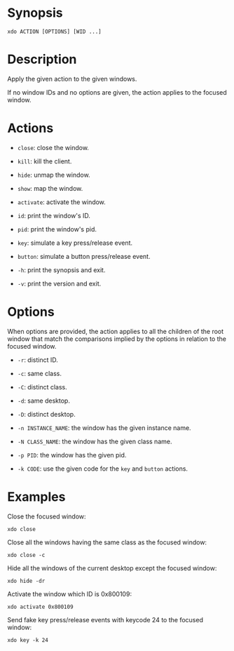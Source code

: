 # Synopsis

    xdo ACTION [OPTIONS] [WID ...]

# Description

Apply the given action to the given windows.

If no window IDs and no options are given, the action applies to the focused window.

# Actions

- `close`: close the window.

- `kill`: kill the client.

- `hide`: unmap the window.

- `show`: map the window.

- `activate`: activate the window.

- `id`: print the window's ID.

- `pid`: print the window's pid.

- `key`: simulate a key press/release event.

- `button`: simulate a button press/release event.

- `-h`: print the synopsis and exit.

- `-v`: print the version and exit.

# Options

When options are provided, the action applies to all the children of the root window that match the comparisons implied by the options in relation to the focused window.

- `-r`: distinct ID.

- `-c`: same class.

- `-C`: distinct class.

- `-d`: same desktop.

- `-D`: distinct desktop.

- `-n INSTANCE_NAME`: the window has the given instance name.

- `-N CLASS_NAME`: the window has the given class name.

- `-p PID`: the window has the given pid.

- `-k CODE`: use the given code for the `key` and `button` actions.

# Examples

Close the focused window:

    xdo close

Close all the windows having the same class as the focused window:

    xdo close -c

Hide all the windows of the current desktop except the focused window:

    xdo hide -dr

Activate the window which ID is 0x800109:

    xdo activate 0x800109

Send fake key press/release events with keycode 24 to the focused window:

    xdo key -k 24
